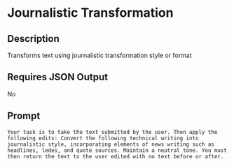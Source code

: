 # Journalistic Transformation

## Description

Transforms text using journalistic transformation style or format

## Requires JSON Output

No

## Prompt

```
Your task is to take the text submitted by the user. Then apply the following edits: Convert the following technical writing into journalistic style, incorporating elements of news writing such as headlines, ledes, and quote sources. Maintain a neutral tone. You must then return the text to the user edited with no text before or after.
```
